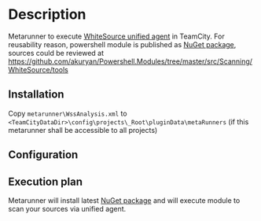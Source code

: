 # Description

Metarunner to execute [WhiteSource unified agent](https://github.com/whitesource/unified-agent-distribution/blob/master/standAlone/wss-unified-agent.jar) in TeamCity. For reusability reason, powershell module is published as [NuGet package](https://www.nuget.org/packages/Scanners-WhiteSource.PowerShell/), sources could be reviewed at https://github.com/akuryan/Powershell.Modules/tree/master/src/Scanning/WhiteSource/tools

## Installation

Copy `metarunner\WssAnalysis.xml` to `<TeamCityDataDir>\config\projects\_Root\pluginData\metaRunners` (if this metarunner shall be accessible to all projects)

## Configuration

## Execution plan

Metarunner will install latest [NuGet package](https://www.nuget.org/packages/Scanners-WhiteSource.PowerShell/) and will execute module to scan your sources via unified agent.